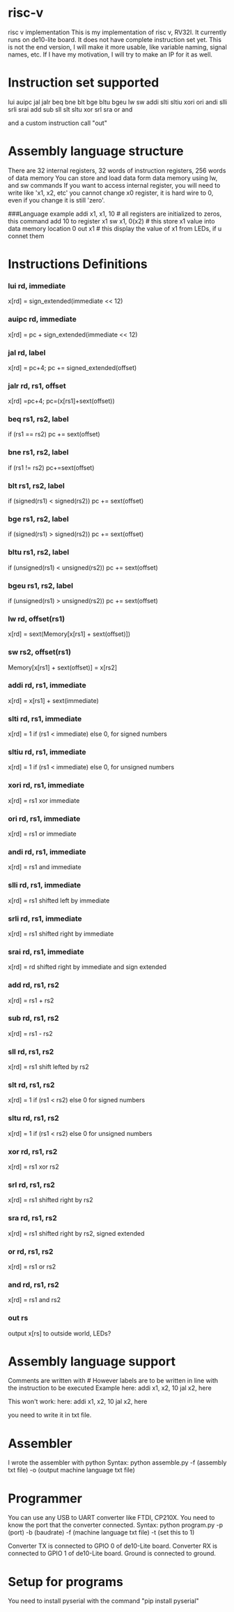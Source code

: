 # risc-v
risc v implementation
This is my implementation of risc v, RV32I. 
It currently runs on de10-lite board.
It does not have complete instruction set yet.
This is not the end version, I will make it more usable, like variable naming, signal names, etc.
If I have my motivation, I will try to make an IP for it as well.

# Instruction set supported
lui
auipc
jal
jalr
beq
bne
blt
bge
bltu
bgeu
lw
sw
addi
slti
sltiu
xori
ori
andi
slli
srli
srai
add
sub
sll
slt
sltu
xor
srl
sra
or
and

and a custom instruction call "out"

# Assembly language structure
There are 32 internal registers, 32 words of instruction registers, 256 words of data memory
You can store and load data form data memory using lw, and sw commands
If you want to access internal register, you will need to write like 'x1, x2, etc'
you cannot change x0 register, it is hard wire to 0, even if you change it is still 'zero'.

###Language example
addi x1, x1, 10 # all registers are initialized to zeros, this command add 10 to register x1
sw x1, 0(x2)    # this store x1 value into data memory location 0
out x1          # this display the value of x1 from LEDs, if u connet them

# Instructions Definitions

### lui rd, immediate 
  x[rd] = sign_extended(immediate << 12)
### auipc rd, immediate 
  x[rd] = pc + sign_extended(immediate << 12)
### jal rd, label
  x[rd] = pc+4; pc += signed_extended(offset)
### jalr rd, rs1, offset
  x[rd] =pc+4; pc=(x[rs1]+sext(offset))
### beq rs1, rs2, label 
  if (rs1 == rs2) pc += sext(offset)
### bne rs1, rs2, label
  if (rs1 != rs2) pc+=sext(offset)
### blt rs1, rs2, label
  if (signed(rs1) < signed(rs2)) pc += sext(offset)
### bge rs1, rs2, label
  if (signed(rs1) > signed(rs2)) pc += sext(offset)
### bltu rs1, rs2, label
  if (unsigned(rs1) < unsigned(rs2)) pc += sext(offset)
### bgeu rs1, rs2, label
  if (unsigned(rs1) > unsigned(rs2)) pc += sext(offset)
### lw rd, offset(rs1) 
  x[rd] = sext(Memory[x[rs1] + sext(offset)])
### sw rs2, offset(rs1) 
  Memory[x[rs1] + sext(offset)] = x[rs2]
### addi rd, rs1, immediate
  x[rd] = x[rs1] + sext(immediate)
### slti rd, rs1, immediate
  x[rd] = 1 if (rs1 < immediate) else 0, for signed numbers
### sltiu rd, rs1, immediate
  x[rd] = 1 if (rs1 < immediate) else 0, for unsigned numbers
### xori rd, rs1, immediate
  x[rd] = rs1 xor immediate
### ori rd, rs1, immediate
  x[rd] = rs1 or immediate
### andi rd, rs1, immediate
  x[rd] = rs1 and immediate
### slli rd, rs1, immediate
  x[rd] = rs1 shifted left by immediate
### srli rd, rs1, immediate
  x[rd] = rs1 shifted right by immediate
### srai rd, rs1, immediate
  x[rd] = rd shifted right by immediate and sign extended
### add rd, rs1, rs2
  x[rd] = rs1 + rs2
### sub rd, rs1, rs2
  x[rd] = rs1 - rs2
### sll rd, rs1, rs2
  x[rd] = rs1 shift lefted by rs2
### slt rd, rs1, rs2
  x[rd] = 1 if (rs1 < rs2) else 0 for signed numbers
### sltu rd, rs1, rs2
  x[rd] = 1 if (rs1 < rs2) else 0 for unsigned numbers
### xor rd, rs1, rs2
  x[rd] = rs1 xor rs2
### srl rd, rs1, rs2
  x[rd] = rs1 shifted right by rs2
### sra rd, rs1, rs2
  x[rd] = rs1 shifted right by rs2, signed extended
### or rd, rs1, rs2
  x[rd] = rs1 or rs2
### and rd, rs1, rs2
  x[rd] = rs1 and rs2
### out rs
  output x[rs] to outside world, LEDs?
  
# Assembly language support
Comments are written with \#
However labels are to be written in line with the instruction to be executed
Example
here: addi x1, x2, 10
jal x2, here

This won't work:
here:
  addi x1, x2, 10
jal x2, here

you need to write it in txt file.

# Assembler
I wrote the assembler with python
Syntax: python assemble.py -f (assembly txt file) -o (output machine language txt file)

# Programmer
You can use any USB to UART converter like FTDI, CP210X.
You need to know the port that the converter connected.
Syntax: python program.py -p (port) -b (baudrate) -f (machine language txt file) -t (set this to 1)

Converter TX is connected to GPIO 0 of de10-Lite board.
Converter RX is connected to GPIO 1 of de10-Lite board.
Ground is connected to ground.

# Setup for programs
You need to install pyserial with the command "pip install pyserial"

